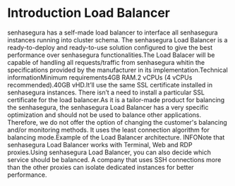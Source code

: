 # Introduction Load Balancer 

senhasegura has a self-made load balancer to interface all senhasegura instances running into cluster schema. The senhasegura Load Balancer is a ready-to-deploy and ready-to-use solution configured to give the best performance over senhasegura functionalities.The Load Balacer will be capable of handling all requests/traffic from senhasegura whitin the specifications provided by the manufacturer in its implementation.Technical informationMinimum requirements4GB RAM.2 vCPUs (4 vCPUs recommended).40GB vHD.It’ll use the same SSL certificate installed in senhasegura instances. There isn’t a need to install a particular SSL certificate for the load balancer.As it is a tailor-made product for balancing the senhasegura, the senhasegura Load Balancer has a very specific optimization and should not be used to balance other applications. Therefore, we do not offer the option of changing the customer's balancing and/or monitoring methods. It uses the least connection algorithm for balancing mode.Example of the Load Balancer architecture.  INFONote that senhasegura Load Balancer works with Terminal, Web and RDP proxies.Using senhasegura Load Balancer, you can also decide which service should be balanced. A company that uses SSH connections more than the other proxies can isolate dedicated instances for better performance.